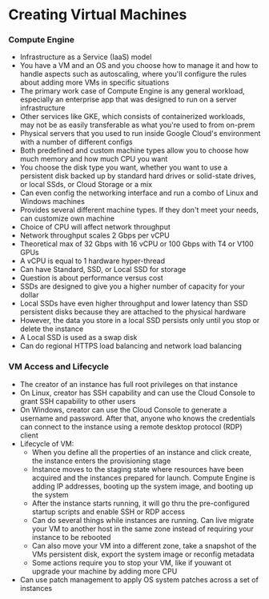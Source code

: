 # Creating Virtual Machines

### Compute Engine
* Infrastructure as a Service (IaaS) model
* You have a VM and an OS and you choose how to manage it and how to handle aspects such as autoscaling, where you'll configure the rules about adding more VMs in specific situations
* The primary work case of Compute Engine is any general workload, especially an enterprise app that was designed to run on a server infrastructure
* Other services like GKE, which consists of containerized workloads, may not be as easily transferable as what you're used to from on-prem
* Physical servers that you used to run inside Google Cloud's environment with a number of different configs
* Both predefined and custom machine types allow you to choose how much memory and how much CPU you want
* You choose the disk type you want, whether you want to use a persistent disk backed up by standard hard drives or solid-state drives, or local SSds, or Cloud Storage or a mix
* Can even config the networking interface and run a combo of Linux and Windows machines
* Provides several different machine types. If they don't meet your needs, can customize own machine
* Choice of CPU will affect network throughput
* Network throughput scales 2 Gbps per vCPU 
* Theoretical max of 32 Gbps with 16 vCPU or 100 Gbps with T4 or V100 GPUs
* A vCPU is equal to 1 hardware hyper-thread
* Can have Standard, SSD, or Local SSD for storage
* Question is about performance versus cost
* SSDs are designed to give you a higher number of capacity for your dollar
* Local SSDs have even higher throughput and lower latency than SSD persistent disks because they are attached to the physical hardware 
* However, the data you store in a local SSD persists only until you stop or delete the instance
* A Local SSD is used as a swap disk
* Can do regional HTTPS load balancing and network load balancing

### VM Access and Lifecycle
* The creator of an instance has full root privileges on that instance
* On Linux, creator has SSH capability and can use the Cloud Console to grant SSH capability to other users
* On Windows, creator can use the Cloud Console to generate a username and password. After that, anyone who knows the credentials can connect to the instance using a remote desktop protocol (RDP) client
* Lifecycle of VM:
    * When you define all the properties of an instance and click create, the instance enters the provisioning stage
    * Instance moves to the staging state where resources have been acquired and the instances prepared for launch. Compute Engine is adding IP addresses, booting up the system image, and booting up the system
    * After the instance starts running, it will go thru the pre-configured startup scripts and enable SSH or RDP access
    * Can do several things while instances are running. Can live migrate your VM to another host in the same zone instead of requiring your instance to be rebooted 
    * Can also move your VM into a different zone, take a snapshot of the VMs persistent disk, export the system image or reconfig metadata
    * Some actions require you to stop your VM, like if youwant ot upgrade your machine by adding more CPU
* Can use patch management to apply OS system patches across a set of instances